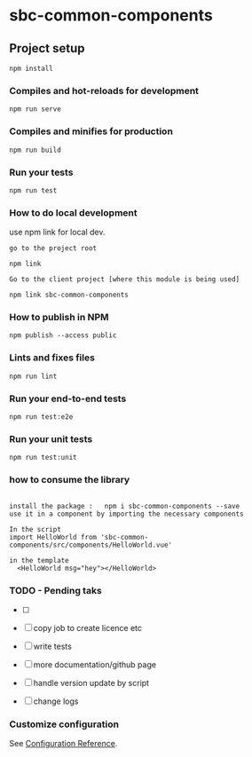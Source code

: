 # sbc-common-components

## Project setup
```
npm install
```

### Compiles and hot-reloads for development
```
npm run serve
```

### Compiles and minifies for production
```
npm run build
```

### Run your tests
```
npm run test
```

### How to do local development

use npm link for local dev.
```
go to the project root 

npm link

Go to the client project [where this module is being used]

npm link sbc-common-components
```


### How to publish in NPM
```
npm publish --access public

```

### Lints and fixes files
```
npm run lint
```

### Run your end-to-end tests
```
npm run test:e2e
```

### Run your unit tests
```
npm run test:unit
```


### how to consume the library

```

install the package :   npm i sbc-common-components --save
use it in a component by importing the necessary components

In the script
import HelloWorld from 'sbc-common-components/src/components/HelloWorld.vue'

in the template
  <HelloWorld msg="hey"></HelloWorld>
```

### TODO - Pending taks

- [ ] 
- [ ] copy job to create licence etc
- [ ] write tests
- [ ] more documentation/github page
- [ ] handle version update by script
- [ ] change logs


### Customize configuration
See [Configuration Reference](https://cli.vuejs.org/config/).
